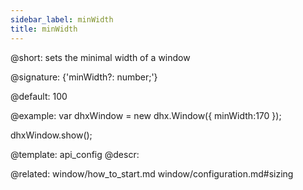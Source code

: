 ```yaml
---
sidebar_label: minWidth
title: minWidth
---          
```


@short: sets the minimal width of a window

@signature: {'minWidth?: number;'}

@default: 100

@example: 
var dhxWindow = new dhx.Window({
    minWidth:170
});

dhxWindow.show();


@template:	api_config
@descr: 


@related: window/how_to_start.md
window/configuration.md#sizing